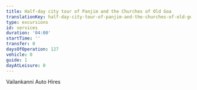 ```yaml
---
title: Half-day city tour of Panjim and the Churches of Old Goa
translationKey: half-day-city-tour-of-panjim-and-the-churches-of-old-goa
type: excursions
id: services
duration: '04:00'
startTime: ''
transfer: 0
daysOfOperation: 127
vehicle: 0
guide: 1
dayAtLeisure: 0
---
```

Vailankanni Auto Hires